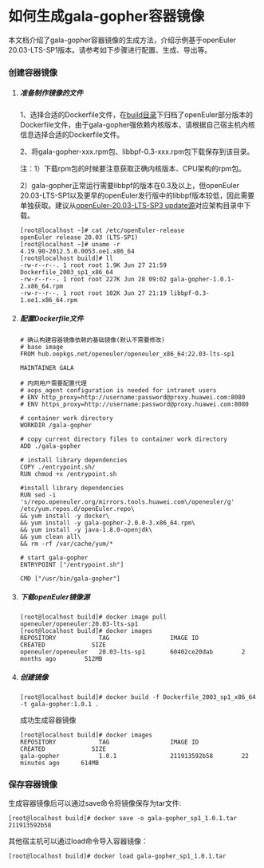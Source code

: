 # 如何生成gala-gopher容器镜像

本文档介绍了gala-gopher容器镜像的生成方法，介绍示例基于openEuler 20.03-LTS-SP1版本。请参考如下步骤进行配置、生成、导出等。

### 创建容器镜像

1. ##### 准备制作镜像的文件

   1、选择合适的Dockerfile文件，在[build目录](../build)下归档了openEuler部分版本的Dockerfile文件，由于gala-gopher强依赖内核版本，请根据自己宿主机内核信息选择合适的Dockerfile文件。

   2、将gala-gopher-xxx.rpm包、libbpf-0.3-xxx.rpm包下载保存到该目录。

   注：1）下载rpm包的时候要注意获取正确内核版本、CPU架构的rpm包。

    2）gala-gopher正常运行需要libbpf的版本在0.3及以上，但openEuler 20.03-LTS-SP1以及更早的openEuler发行版中的libbpf版本较低，因此需要单独获取。建议从[openEuler-20.03-LTS-SP3 update源](http://repo.openeuler.org/openEuler-20.03-LTS-SP3/update/)对应架构目录中下载。

   ```shell
   [root@localhost ~]# cat /etc/openEuler-release
   openEuler release 20.03 (LTS-SP1)
   [root@localhost ~]# uname -r
   4.19.90-2012.5.0.0053.oe1.x86_64
   [root@localhost build]# ll
   -rw-r--r--. 1 root root 1.9K Jun 27 21:59 Dockerfile_2003_sp1_x86_64
   -rw-r--r--. 1 root root 227K Jun 28 09:02 gala-gopher-1.0.1-2.x86_64.rpm
   -rw-r--r--. 1 root root 102K Jun 27 21:19 libbpf-0.3-1.oe1.x86_64.rpm
   ```

2. ##### 配置Dockerfile文件

   ```shell
   # 确认构建容器镜像依赖的基础镜像(默认不需要修改)
   # base image
   FROM hub.oepkgs.net/openeuler/openeuler_x86_64:22.03-lts-sp1
   
   MAINTAINER GALA
   
   # 内网用户需要配置代理
   # aops_agent configuration is needed for intranet users
   # ENV http_proxy=http://username:password@proxy.huawei.com:8080
   # ENV https_proxy=http://username:password@proxy.huawei.com:8080
   
   # container work directory
   WORKDIR /gala-gopher
   
   # copy current directory files to container work directory
   ADD ./gala-gopher
   
   # install library dependencies
   COPY ./entrypoint.sh/
   RUN chmod +x /entrypoint.sh
   
   #install library dependencies
   RUN sed -i
   's/repo.openeuler.org/mirrors.tools.huawei.com\/openeuler/g' /etc/yum.repos.d/openEuler.repo\
   && yum install -y docker\
   && yum install -y gala-gopher-2.0.0-3.x86_64.rpm\
   && yum install -y java-1.8.0-openjdk\
   && yum clean all\
   && rm -rf /var/cache/yum/*
   
   # start gala-gopher
   ENTRYPOINT ["/entrypoint.sh"]
   
   CMD ["/usr/bin/gala-gopher"]
   ```
   
3. ##### 下载openEuler镜像源

   ```shell
   [root@localhost build]# docker image pull openeuler/openeuler:20.03-lts-sp1
   [root@localhost build]# docker images
   REPOSITORY            TAG                 IMAGE ID            CREATED             SIZE
   openeuler/openeuler   20.03-lts-sp1       60402ce20dab        2 months ago        512MB
   ```

4. ##### 创建镜像

   ```shell
   [root@localhost build]# docker build -f Dockerfile_2003_sp1_x86_64 -t gala-gopher:1.0.1 .
   ```

   成功生成容器镜像

   ```shell
   [root@localhost build]# docker images
   REPOSITORY            TAG                 IMAGE ID            CREATED             SIZE
   gala-gopher           1.0.1               211913592b58        22 minutes ago      614MB
   ```

### 保存容器镜像

生成容器镜像后可以通过save命令将镜像保存为tar文件:

```shell
[root@localhost build]# docker save -o gala-gopher_sp1_1.0.1.tar 211913592b58
```

其他宿主机可以通过load命令导入容器镜像：

```shell
[root@localhost build]# docker load gala-gopher_sp1_1.0.1.tar
```
